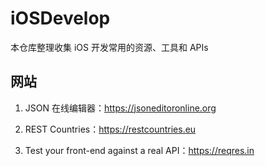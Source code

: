 # iOSDevelop
本仓库整理收集 iOS 开发常用的资源、工具和 APIs

## 网站
1. JSON 在线编辑器：https://jsoneditoronline.org

2. REST Countries：https://restcountries.eu

3. Test your front-end against a real API：https://reqres.in
